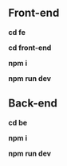 ## Front-end

**cd fe**

**cd front-end**

**npm i**

**npm run dev**

## Back-end

**cd be**

**npm i**

**npm run dev**